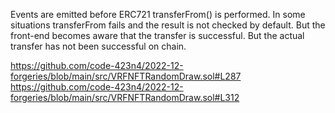 Events are emitted before ERC721 transferFrom() is performed. In some situations transferFrom fails and the result is not checked by default. But the front-end becomes aware that the transfer is successful. But the actual transfer has not been successful on chain.


https://github.com/code-423n4/2022-12-forgeries/blob/main/src/VRFNFTRandomDraw.sol#L287
https://github.com/code-423n4/2022-12-forgeries/blob/main/src/VRFNFTRandomDraw.sol#L312